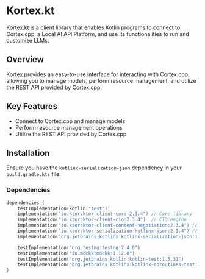 # Kortex.kt

Kortex.kt is a client library that enables Kotlin programs to connect to Cortex.cpp, a Local AI API Platform, and use its functionalities to run and customize LLMs.

## Overview

Kortex provides an easy-to-use interface for interacting with Cortex.cpp, allowing you to manage models, perform resource management, and utilize the REST API provided by Cortex.cpp.

## Key Features

- Connect to Cortex.cpp and manage models
- Perform resource management operations
- Utilize the REST API provided by Cortex.cpp

## Installation

Ensure you have the `kotlinx-serialization-json` dependency in your `build.gradle.kts` file:

### Dependencies
```kotlin
dependencies {
    testImplementation(kotlin("test"))
    implementation("io.ktor:ktor-client-core:2.3.4") // Core library
    implementation("io.ktor:ktor-client-cio:2.3.4")  // CIO engine
    implementation("io.ktor:ktor-client-content-negotiation:2.3.4") // Content negotiation
    implementation("io.ktor:ktor-serialization-kotlinx-json:2.3.4") // JSON serialization
    implementation("org.jetbrains.kotlinx:kotlinx-serialization-json:1.3.0")

    testImplementation("org.testng:testng:7.4.0")
    testImplementation("io.mockk:mockk:1.12.0")
    testImplementation("org.jetbrains.kotlin:kotlin-test:1.5.31")
    testImplementation("org.jetbrains.kotlinx:kotlinx-coroutines-test:1.5.2")
}
```
